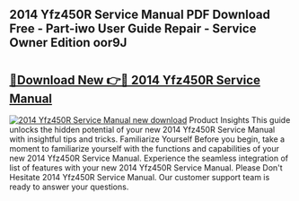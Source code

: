 ## 2014 Yfz450R Service Manual PDF Download Free - Part-iwo User Guide Repair - Service Owner Edition oor9J

# <h2><a href="http://bc42167.oget.top/?id=2014+Yfz450R+Service+Manual">🔗Download New 👉🔴 2014 Yfz450R Service Manual</a></h2>

[![2014 Yfz450R Service Manual new download](https://i.imgur.com/5g1atiW.png)](http://bc42167.oget.top/?id=2014+Yfz450R+Service+Manual)
Product Insights This guide unlocks the hidden potential of your new 2014 Yfz450R Service Manual with insightful tips and tricks. Familiarize Yourself Before you begin, take a moment to familiarize yourself with the functions and capabilities of your new 2014 Yfz450R Service Manual. Experience the seamless integration of list of features with your new 2014 Yfz450R Service Manual. Please Don't Hesitate 2014 Yfz450R Service Manual. Our customer support team is ready to answer your questions.
